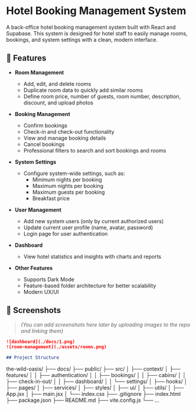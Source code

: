 # Hotel Booking Management System

A back-office hotel booking management system built with React and Supabase. This system is designed for hotel staff to easily manage rooms, bookings, and system settings with a clean, modern interface.

## 🚀 Features

- **Room Management**  
  - Add, edit, and delete rooms  
  - Duplicate room data to quickly add similar rooms  
  - Define room price, number of guests, room number, description, discount, and upload photos

- **Booking Management**  
  - Confirm bookings  
  - Check-in and check-out functionality  
  - View and manage booking details  
  - Cancel bookings  
  - Professional filters to search and sort bookings and rooms

- **System Settings**  
  - Configure system-wide settings, such as:
    - Minimum nights per booking
    - Maximum nights per booking
    - Maximum guests per booking
    - Breakfast price

- **User Management**  
  - Add new system users (only by current authorized users)
  - Update current user profile (name, avatar, password)
  - Login page for user authentication

- **Dashboard**  
  - View hotel statistics and insights with charts and reports

- **Other Features**  
  - Supports Dark Mode  
  - Feature-based folder architecture for better scalability  
  - Modern UX/UI

## 📸 Screenshots

> *(You can add screenshots here later by uploading images to the repo and linking them)*

```markdown
![dashboard](./docs/1.png)
![room-management](./assets/rooms.png)

## Project Structure

```
the-wild-oasis/
├── docs/
├── public/
├── src/
│ ├── context/
│ ├── features/
│ │ ├── authentication/
│ │ ├── bookings/
│ │ ├── cabins/
│ │ ├── check-in-out/
│ │ ├── dashboard/
│ │ └── settings/
│ ├── hooks/
│ ├── pages/
│ ├── services/
│ ├── styles/
│ ├── ui/
│ ├── utils/
│ ├── App.jsx
│ ├── main.jsx
│ └── index.css
├── .gitignore
├── index.html
├── package.json
├── README.md
├── vite.config.js
└── ...
```
